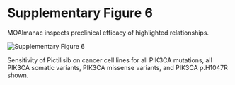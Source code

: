 # Supplementary Figure 6
MOAlmanac inspects preclinical efficacy of highlighted relationships.

![Supplementary Figure 6](supplementary-figure-6.svg)

Sensitivity of Pictilisib on cancer cell lines for all PIK3CA mutations, all PIK3CA somatic variants, PIK3CA missense variants, and PIK3CA p.H1047R shown.
